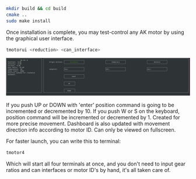

```bash
mkdir build && cd build
cmake ..
sudo make install
```

Once installation is complete, you may test-control any AK motor by using the graphical user interface.

```bash
tmotorui <reduction> <can_interface>
```

![Image of GUI](include/gui.png)

If you push UP or DOWN with 'enter' position command is going to be incremented or decremented by 10.
If you push W or S on the keyboard, position command will be incremented or decremented by 1. Created for more precise movement.
Dashboard is also updated with movement direction info according to motor ID. Can only be viewed on fullscreen.

For faster launch, you can write this to terminal:

```bash
tmotor4
```
Which will start all four terminals at once, and you don't need to input gear ratios and can interfaces or motor ID's by hand,
it's all taken care of.
